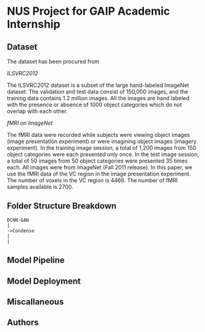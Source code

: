 # NUS Project for GAIP Academic Internship
## Dataset

The dataset has been procured from

*ILSVRC2012*

The ILSVRC2012 dataset is a subset of the large hand-labeled ImageNet dataset. The validation and test data consist of 150,000 images, and the training data contains 1.2 million images. All the images are hand labeled with the presence or absence of 1000 object categories which do not overlap with each other.

*fMRI on ImageNet*

 The fMRI data were recorded while subjects were viewing object images (image presentation experiment) or were imagining object images (imagery experiment). In the training image session, a total of 1,200 images from 150 object categories were each presented only once. In the test image session, a total of 50 images from 50 object categories were presented 35 times each. All images were from ImageNet (Fall 2011 release). In this paper, we use the fMRI data of the VC region in the image presentation experiment. The number of voxels in the VC region is 4466. The number of fMRI samples available is 2700.
 
## Folder Structure Breakdown

```
DCNN-GAN
|
->Condense
|
|
```

## Model Pipeline

## Model Deployment

## Miscallaneous

## Authors

